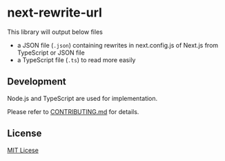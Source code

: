 # next-rewrite-url

This library will output below files

- a JSON file (`.json`) containing rewrites in next.config.js of Next.js from TypeScript or JSON file
- a TypeScript file (`.ts`) to read more easily

## Development

Node.js and TypeScript are used for implementation.

Please refer to [CONTRIBUTING.md](./CONTRIBUTING.md) for details.

## License

[MIT Licese](./LICENSE)

